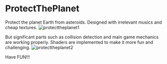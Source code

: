 # ProtectThePlanet

Protect the planet Earth from asteroids. Designed with irrelevant musics and cheap textures.
![protecttheplanet1](https://user-images.githubusercontent.com/66803560/169608715-f27eeb48-4df9-4043-b38c-35cbc34e42fc.png)


But significant parts such as collision detection and main game mechanics are working properly.
Shaders are implemented to make it more fun and challenging.
![protecttheplanet2](https://user-images.githubusercontent.com/66803560/169608724-dfc53a88-d53a-4bbe-90f6-af6e9ab07212.png)

Have FUN!!!
